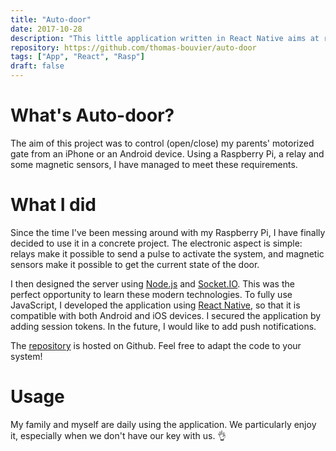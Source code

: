 ```yaml
---
title: "Auto-door"
date: 2017-10-28
description: "This little application written in React Native aims at remoting my parent's house garage door."
repository: https://github.com/thomas-bouvier/auto-door
tags: ["App", "React", "Rasp"]
draft: false
---
```


# What's Auto-door?

The aim of this project was to control (open/close) my parents' motorized gate from an iPhone or an Android device. Using a Raspberry Pi, a relay and some magnetic sensors, I have managed to meet these requirements.

# What I did

Since the time I've been messing around with my Raspberry Pi, I have finally decided to use it in a concrete project. The electronic aspect is simple: relays make it possible to send a pulse to activate the system, and magnetic sensors make it possible to get the current state of the door.

I then designed the server using [Node.js](https://nodejs.org/en/") and [Socket.IO](https://socket.io/). This was the perfect opportunity to learn these modern technologies. To fully use JavaScript, I developed the application using [React Native](https://facebook.github.io/react-native/), so that it is compatible with both Android and iOS devices. I secured the application by adding session tokens. In the future, I would like to add push notifications.

The [repository](https://github.com/thomas-bouvier/auto-door) is hosted on Github. Feel free to adapt the code to your system!

# Usage

My family and myself are daily using the application. We particularly enjoy it, especially when we don't have our key with us. 👌
